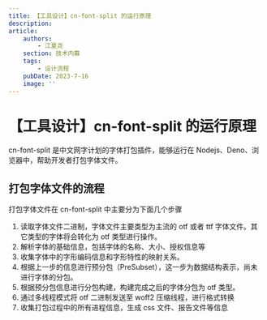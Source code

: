 ```yaml
---
title: 【工具设计】cn-font-split 的运行原理
description:
article:
    authors:
        - 江夏尧
    section: 技术内幕
    tags:
        - 设计流程
    pubDate: 2023-7-16
    image: ''
---
```


# 【工具设计】cn-font-split 的运行原理

cn-font-split 是中文网字计划的字体打包插件，能够运行在 Nodejs、Deno、浏览器中，帮助开发者打包字体文件。

## 打包字体文件的流程

打包字体文件在 cn-font-split 中主要分为下面几个步骤

1. 读取字体文件二进制，字体文件主要类型为主流的 otf 或者 ttf 字体文件。其它类型的字体将会转化为 otf 类型进行操作。
2. 解析字体的基础信息，包括字体的名称、大小、授权信息等
3. 收集字体中的字形编码信息和字形特性的映射关系。
4. 根据上一步的信息进行预分包（PreSubset），这一步为数据结构表示，尚未进行字体的分包。
5. 根据预分包信息进行分包构建，构建完成之后的字体分包为 otf 类型。
6. 通过多线程模式将 otf 二进制发送至 woff2 压缩线程，进行格式转换
7. 收集打包过程中的所有进程信息，生成 css 文件、报告文件等信息
